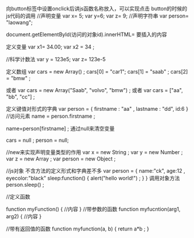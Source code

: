 向button标签中设置onclick后讲js函数名称放入，可以实现点击
button的时候的js代码的调用
//声明变量
var x= 5; 
var y=6;
var z= 9;
//声明字符串
var person= "laowang";

document.getElementById(访问的对象id).innerHTML= 要插入的内容

定义变量
var x1= 34.00;
var x2 = 34 ;

//科学计数法
var y = 123e5;
var z= 123e-5

定义数组
var cars = new Array() ;
cars[0] = "car1";
cars[1] = "saab" ;
cars[2] = "bmw" ;

或者
var cars = new Array("Saab", "volvo", "bmw") ;
或者
var cars = ["aa", "bb", "cc"] ;

定义键值对形式的字典
var person = {
firstname : "aa" ,
lastname : "dd",
id:6
}
//访问元素
name = person.firstname ;

name=person[firstname] ;
通过null来清空变量

cars = null ;
person = null;

//new来实现声明变量类型的作用
var x = new String ;
var y = new Number ;
var z = new Array ;
var person  = new Object ;

//js对象
不含方法的定义形式和字典差不多
var person = {
name:"ck",
age:12 ,
eyecolor:"black"
sleep:function() {
    alert("hello world!") ;
}
}
调用对象方法
person.sleep() ;

//定义函数

function myFunction() {
    //内容
}
//带参数的函数
function myfucntion(arg1, arg2) {
    //内容
}

//带有返回值的函数
function myfunction(a, b) {
    return a*b ;
}


